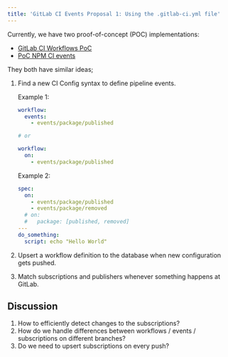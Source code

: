 ```yaml
---
title: 'GitLab CI Events Proposal 1: Using the .gitlab-ci.yml file'
---
```


Currently, we have two proof-of-concept (POC) implementations:

- [GitLab CI Workflows PoC](https://gitlab.com/gitlab-org/gitlab/-/merge_requests/91244)
- [PoC NPM CI events](https://gitlab.com/gitlab-org/gitlab/-/merge_requests/111693)

They both have similar ideas;

1. Find a new CI Config syntax to define pipeline events.

    Example 1:

    ```yaml
    workflow:
      events:
        - events/package/published

    # or

    workflow:
      on:
        - events/package/published
    ```

    Example 2:

    ```yaml
    spec:
      on:
        - events/package/published
        - events/package/removed
      # on:
      #   package: [published, removed]
    ---
    do_something:
      script: echo "Hello World"
    ```

1. Upsert a workflow definition to the database when new configuration gets
   pushed.
1. Match subscriptions and publishers whenever something happens at GitLab.

## Discussion

1. How to efficiently detect changes to the subscriptions?
1. How do we handle differences between workflows / events / subscriptions on
   different branches?
1. Do we need to upsert subscriptions on every push?
